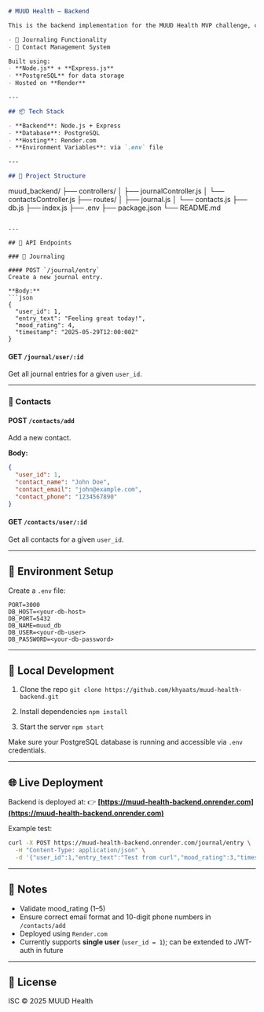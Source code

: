 ```markdown
# MUUD Health – Backend

This is the backend implementation for the MUUD Health MVP challenge, covering two core modules:

- 🧘 Journaling Functionality
- 📇 Contact Management System

Built using:
- **Node.js** + **Express.js**
- **PostgreSQL** for data storage
- Hosted on **Render**

---

## 📦 Tech Stack

- **Backend**: Node.js + Express
- **Database**: PostgreSQL
- **Hosting**: Render.com
- **Environment Variables**: via `.env` file

---

## 📁 Project Structure

```

muud\_backend/
├── controllers/
│   ├── journalController.js
│   └── contactsController.js
├── routes/
│   ├── journal.js
│   └── contacts.js
├── db.js
├── index.js
├── .env
├── package.json
└── README.md

````

---

## 🚀 API Endpoints

### 📘 Journaling

#### POST `/journal/entry`
Create a new journal entry.

**Body:**
```json
{
  "user_id": 1,
  "entry_text": "Feeling great today!",
  "mood_rating": 4,
  "timestamp": "2025-05-29T12:00:00Z"
}
````

#### GET `/journal/user/:id`

Get all journal entries for a given `user_id`.

---

### 📇 Contacts

#### POST `/contacts/add`

Add a new contact.

**Body:**

```json
{
  "user_id": 1,
  "contact_name": "John Doe",
  "contact_email": "john@example.com",
  "contact_phone": "1234567890"
}
```

#### GET `/contacts/user/:id`

Get all contacts for a given `user_id`.

---

## 🔐 Environment Setup

Create a `.env` file:

```
PORT=3000
DB_HOST=<your-db-host>
DB_PORT=5432
DB_NAME=muud_db
DB_USER=<your-db-user>
DB_PASSWORD=<your-db-password>
```

---

## 🧪 Local Development

1. Clone the repo
   `git clone https://github.com/khyaats/muud-health-backend.git`

2. Install dependencies
   `npm install`

3. Start the server
   `npm start`

Make sure your PostgreSQL database is running and accessible via `.env` credentials.

---

## 🌐 Live Deployment

Backend is deployed at:
👉 **[https://muud-health-backend.onrender.com](https://muud-health-backend.onrender.com)**

Example test:

```bash
curl -X POST https://muud-health-backend.onrender.com/journal/entry \
  -H "Content-Type: application/json" \
  -d '{"user_id":1,"entry_text":"Test from curl","mood_rating":3,"timestamp":"2025-05-29T14:00:00Z"}'
```

---

## 📝 Notes

* Validate mood\_rating (1–5)
* Ensure correct email format and 10-digit phone numbers in `/contacts/add`
* Deployed using `Render.com`
* Currently supports **single user** (`user_id = 1`); can be extended to JWT-auth in future

---

## 📄 License

ISC © 2025 MUUD Health

